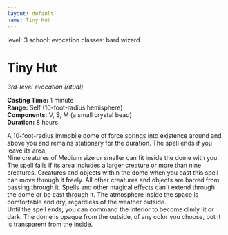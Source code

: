 ```yaml
---
layout: default
name: Tiny Hut
---
```

level: 3
school: evocation
classes: bard
         wizard

# Tiny Hut 
_3rd-level evocation (ritual)_ 

**Casting Time:** 1 minute    
**Range:** Self (10-foot-radius hemisphere)    
**Components:** V, S, M (a small crystal bead)    
**Duration:** 8 hours 

A 10-foot-radius immobile dome of force springs into existence around and above you and remains stationary for the duration. The spell ends if you leave its area.    
Nine creatures of Medium size or smaller can fit inside the dome with you. The spell fails if its area includes a larger creature or more than nine creatures. Creatures and objects within the dome when you cast this spell can move through it freely. All other creatures and objects are barred from passing through it. Spells and other magical effects can't extend through the dome or be cast through it. The atmosphere inside the space is comfortable and dry, regardless of the weather outside.    
Until the spell ends, you can command the interior to become dimly lit or dark. The dome is opaque from the outside, of any color you choose, but it is transparent from the inside. 